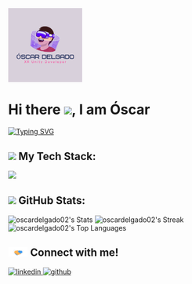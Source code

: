 <div align="left">
<img src="https://github.com/oscardelgado02/oscardelgado02/blob/main/Logo.png" align="center" style="width: 30%" />
</div>

# Hi there <img src="https://media.giphy.com/media/hvRJCLFzcasrR4ia7z/giphy.gif" width="35">, I am Óscar

[![Typing SVG](https://readme-typing-svg.demolab.com?font=Fira+Code&pause=1200&color=58A8FF&random=false&width=600&height=100&lines=Computer+Engineer+focused+on+software+development;Background+on+Unity+and+XR+experiences)](https://git.io/typing-svg)

## <img src="https://media2.giphy.com/media/QssGEmpkyEOhBCb7e1/giphy.gif?cid=ecf05e47a0n3gi1bfqntqmob8g9aid1oyj2wr3ds3mg700bl&rid=giphy.gif" width ="20"> My Tech Stack:
<p align="left">
  <a href="https://skillicons.dev">
    <img src="https://skillicons.dev/icons?i=cs,unity,visualstudio,vscode,godot,cpp,c,git,github,py,pytorch,sklearn,tensorflow,java,clion,pycharm,anaconda,aws,bitbucket,css,eclipse,html,js,matlab,mysql&perline=5" />
  </a>
</p>

## <img src="https://media.giphy.com/media/iY8CRBdQXODJSCERIr/giphy.gif" width="25"> GitHub Stats:
![oscardelgado02's Stats](https://github-readme-stats.vercel.app/api?username=oscardelgado02&theme=tokyonight&show_icons=true&hide_border=true&count_private=true)
![oscardelgado02's Streak](https://github-readme-streak-stats.herokuapp.com/?user=oscardelgado02&theme=tokyonight&hide_border=true)
![oscardelgado02's Top Languages](https://github-readme-stats.vercel.app/api/top-langs/?username=oscardelgado02&theme=tokyonight&show_icons=true&hide_border=true&layout=compact)

## <img src="https://github.com/0xAbdulKhalid/0xAbdulKhalid/raw/main/assets/mdImages/handshake.gif" width ="40"> Connect with me!
<a href="https://linkedin.com/in/óscar-delgado-rueda-579834228" target="_blank">
<img src=https://img.shields.io/badge/linkedin-%231E77B5.svg?&style=for-the-badge&logo=linkedin&logoColor=white alt=linkedin style="margin-bottom: 5px;" />
</a>
<a href="https://github.com/oscardelgado02" target="_blank">
<img src=https://img.shields.io/badge/github-%2324292e.svg?&style=for-the-badge&logo=github&logoColor=white alt=github style="margin-bottom: 5px;" />
</a>
